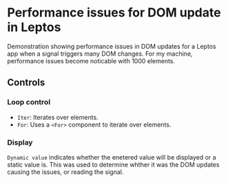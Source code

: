 # Performance issues for DOM update in Leptos
Demonstration showing performance issues in DOM updates for a Leptos app when a signal triggers many DOM changes.
For my machine, performance issues become noticable with 1000 elements.

## Controls
### Loop control
+ `Iter`: Iterates over elements.
+ `For`: Uses a `<For>` component to iterate over elements.

### Display
`Dynamic value` indicates whether the enetered value will be displayed or a static value is. This was used to determine whther it was the DOM updates causing the issues, or reading the signal.